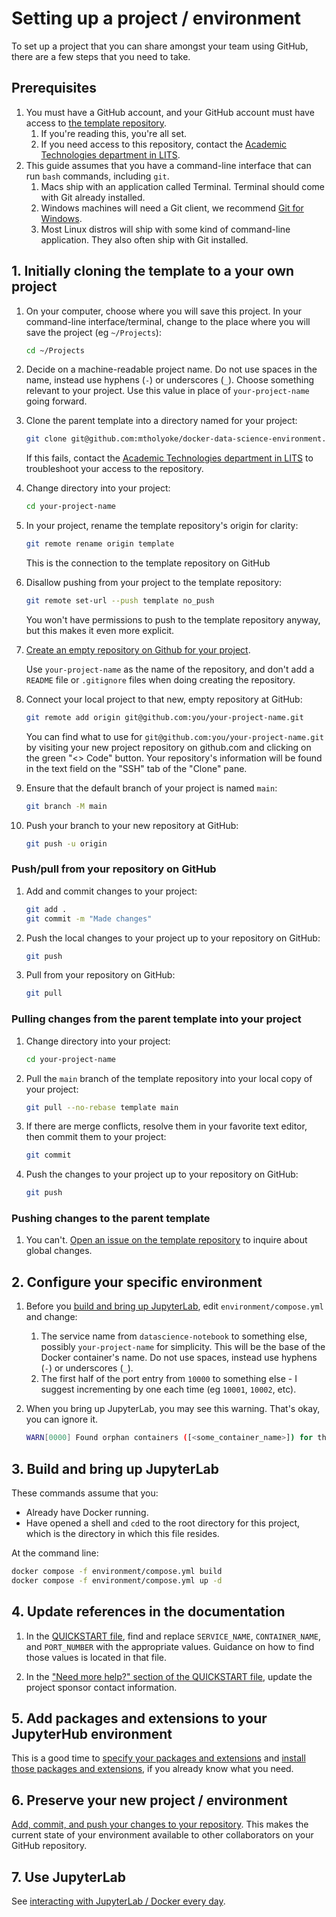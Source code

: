 # Setting up a project / environment

To set up a project that you can share amongst your team using GitHub, there are a few steps that you need to take.



## Prerequisites

1. You must have a GitHub account, and your GitHub account must have access to [the template repository](https://github.com/mtholyoke/docker-data-science-environment/). 
    1. If you're reading this, you're all set.
    1. If you need access to this repository, contact the [Academic Technologies department in LITS](https://lits.mtholyoke.edu/about-lits/departments/technology-infrastructure-systems-support/academic-technologies).
1. This guide assumes that you have a command-line interface that can run `bash` commands, including `git`. 
    1. Macs ship with an application called Terminal. Terminal should come with Git already installed.
    1. Windows machines will need a Git client, we recommend [Git for Windows](https://gitforwindows.org/).
    1. Most Linux distros will ship with some kind of command-line application. They also often ship with Git installed.



## 1. Initially cloning the template to a your own project

1. On your computer, choose where you will save this project. In your command-line interface/terminal, change to the place where you will save the project (eg `~/Projects`):
    ```bash
    cd ~/Projects
    ```

1. Decide on a machine-readable project name. Do not use spaces in the name, instead use hyphens (`-`) or underscores (`_`). Choose something relevant to your project. Use this value in place of `your-project-name` going forward.

1. Clone the parent template into a directory named for your project:
    ```bash
    git clone git@github.com:mtholyoke/docker-data-science-environment.git your-project-name
    ```

    If this fails, contact the [Academic Technologies department in LITS](https://lits.mtholyoke.edu/about-lits/departments/technology-infrastructure-systems-support/academic-technologies) to troubleshoot your access to the repository.

1. Change directory into your project:
    ```bash
    cd your-project-name
    ```

1. In your project, rename the template repository's origin for clarity:
    ```bash
    git remote rename origin template
    ```

    This is the connection to the template repository on GitHub

1. Disallow pushing from your project to the template repository:
    ```bash
    git remote set-url --push template no_push
    ```

    You won't have permissions to push to the template repository anyway, but this makes it even more explicit.

1. [Create an empty repository on Github for your project](https://github.com/new). 

    Use `your-project-name` as the name of the repository, and don't add a `README` file or `.gitignore` files when doing creating the repository. 

1. Connect your local project to that new, empty repository at GitHub:
    ```bash
    git remote add origin git@github.com:you/your-project-name.git
    ```
    You can find what to use for `git@github.com:you/your-project-name.git` by visiting your new project repository on github.com and clicking on the green "<> Code" button. Your repository's information will be found in the text field on the "SSH" tab of the "Clone" pane.

1. Ensure that the default branch of your project is named `main`:
    ```bash
    git branch -M main
    ```
  
1. Push your branch to your new repository at GitHub:
    ```bash
    git push -u origin
    ```


### Push/pull from your repository on GitHub

1. Add and commit changes to your project:
    ```bash
    git add .
    git commit -m "Made changes"
    ```

1. Push the local changes to your project up to your repository on GitHub:
    ```bash
    git push
    ```

1. Pull from your repository on GitHub:
    ```bash
    git pull
    ```


### Pulling changes from the parent template into your project

1. Change directory into your project:
    ```bash
    cd your-project-name
    ```

1. Pull the `main` branch of the template repository into your local copy of your project:
    ```bash
    git pull --no-rebase template main
    ```

1. If there are merge conflicts, resolve them in your favorite text editor, then commit them to your project:
    ```bash
    git commit
    ```

1. Push the changes to your project up to your repository on GitHub:
    ```bash
    git push
    ```


### Pushing changes to the parent template

1. You can't. [Open an issue on the template repository](https://github.com/mtholyoke/docker-data-science-environment/issues) to inquire about global changes.



## 2. Configure your specific environment

1. Before you [build and bring up JupyterLab](#3-build-and-bring-up-jupyterlab), edit `environment/compose.yml` and change:
    1. The service name from `datascience-notebook` to something else, possibly `your-project-name` for simplicity. This will be the base of the Docker container's name. Do not use spaces, instead use hyphens (`-`) or underscores (`_`).
    1. The first half of the port entry from `10000` to something else - I suggest incrementing by one each time (eg `10001`, `10002`, etc).

1. When you bring up JupyterLab, you may see this warning. That's okay, you can ignore it.
    ```bash
    WARN[0000] Found orphan containers ([<some_container_name>]) for this project. If you removed or renamed this service in your compose file, you can run this command with the --remove-orphans flag to clean it up. 
    ```



## 3. Build and bring up JupyterLab 

These commands assume that you:
- Already have Docker running.
- Have opened a shell and `cd`ed to the root directory for this project, which is the directory in which this file resides.


At the command line:
```bash
docker compose -f environment/compose.yml build
docker compose -f environment/compose.yml up -d
```



## 4. Update references in the documentation

1. In the [QUICKSTART file](QUICKSTART.md), find and replace `SERVICE_NAME`, `CONTAINER_NAME`, and `PORT_NUMBER` with the appropriate values. Guidance on how to find those values is located in that file.

1. In the ["Need more help?" section of the QUICKSTART file](QUICKSTART.md#need-more-help), update the project sponsor contact information.



## 5. Add packages and extensions to your JupyterHub environment

This is a good time to [specify your packages and extensions](QUICKSTART.md#add-packages-and-extensions) and [install those packages and extensions](QUICKSTART.md#install-packages-and-extensions), if you already know what you need.



## 6. Preserve your new project / environment

[Add, commit, and push your changes to your repository](#pushpull-from-your-repository-on-github). This makes the current state of your environment available to other collaborators on your GitHub repository.



## 7. Use JupyterLab

See [interacting with JupyterLab / Docker every day](QUICKSTART.md#interacting-with-jupyterlab--docker-every-day).
